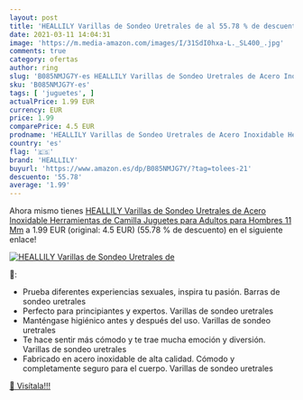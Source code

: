 ```yaml
---
layout: post
title: 'HEALLILY Varillas de Sondeo Uretrales de al 55.78 % de descuento'
date: 2021-03-11 14:04:31
image: 'https://m.media-amazon.com/images/I/31SdI0hxa-L._SL400_.jpg'
comments: true
category: ofertas
author: ring
slug: 'B085NMJG7Y-es HEALLILY Varillas de Sondeo Uretrales de Acero Inoxidable...'
sku: 'B085NMJG7Y-es'
tags: [ 'juguetes', ]
actualPrice: 1.99 EUR
currency: EUR
price: 1.99
comparePrice: 4.5 EUR
prodname: 'HEALLILY Varillas de Sondeo Uretrales de Acero Inoxidable Herramientas de Camilla Juguetes para Adultos para Hombres 11 Mm'
country: 'es'
flag: '🇪🇸'
brand: 'HEALLILY'
buyurl: 'https://www.amazon.es/dp/B085NMJG7Y/?tag=tolees-21'
descuento: '55.78'
average: '1.99'
---
```


Ahora mismo tienes [HEALLILY Varillas de Sondeo Uretrales de Acero Inoxidable Herramientas de Camilla Juguetes para Adultos para Hombres 11 Mm](https://www.amazon.es/dp/B085NMJG7Y/?tag=tolees-21) a 1.99 EUR (original: 4.5 EUR) (55.78 %  de descuento) en el siguiente enlace!

[![HEALLILY Varillas de Sondeo Uretrales de](https://m.media-amazon.com/images/I/31SdI0hxa-L._SL400_.jpg)](https://www.amazon.es/dp/B085NMJG7Y/?tag=tolees-21)

🔎:

- Prueba diferentes experiencias sexuales, inspira tu pasión. Barras de sondeo uretrales
- Perfecto para principiantes y expertos. Varillas de sondeo uretrales
- Manténgase higiénico antes y después del uso. Varillas de sondeo uretrales
- Te hace sentir más cómodo y te trae mucha emoción y diversión. Varillas de sondeo uretrales
- Fabricado en acero inoxidable de alta calidad. Cómodo y completamente seguro para el cuerpo. Varillas de sondeo uretrales

[🛒 Visítala!!!](https://www.amazon.es/dp/B085NMJG7Y/?tag=tolees-21)
